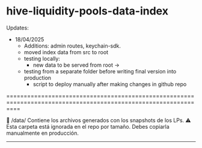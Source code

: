 # hive-liquidity-pools-data-index

Updates:

- 18/04/2025
  - Additions: admin routes, keychain-sdk.
  - moved index data from src to root
  - testing locally:
    - new data to be served from root ->
  - testing from a separate folder before writing final version into production
    - script to deploy manually after making changes in github repo

================================================================================================================

📁 /data/
Contiene los archivos generados con los snapshots de los LPs.
⚠️ Esta carpeta está ignorada en el repo por tamaño. Debes copiarla manualmente en producción.

---
